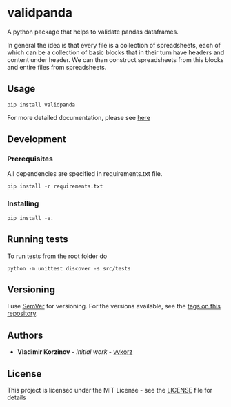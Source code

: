 # validpanda

A python package that helps to validate pandas dataframes.

In general the idea is that every file is a collection of spreadsheets, each of which can be a collection of basic blocks
that in their turn have headers and content under header. We can than construct spreadsheets from this blocks and entire files from spreadsheets.

## Usage

```
pip install validpanda
```

For more detailed documentation, please see [here](https://validpanda.readthedocs.io/en/latest/)

## Development

### Prerequisites

All dependencies are specified in requirements.txt file.

```
pip install -r requirements.txt
```

### Installing

```
pip install -e.
```

## Running tests

To run tests from the root folder do

```
python -m unittest discover -s src/tests
```

## Versioning

I use [SemVer](http://semver.org/) for versioning. For the versions available, see the [tags on this repository](https://github.com/vvkorz/validpanda/tags).

## Authors

* **Vladimir Korzinov** - *Initial work* - [vvkorz](https://github.com/vvkorz)

## License

This project is licensed under the MIT License - see the [LICENSE](LICENSE) file for details
